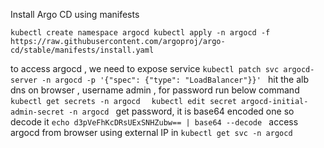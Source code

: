 Install Argo CD using manifests

`kubectl create namespace argocd
kubectl apply -n argocd -f https://raw.githubusercontent.com/argoproj/argo-cd/stable/manifests/install.yaml`

to access argocd , we need to expose service 
`kubectl patch svc argocd-server -n argocd -p '{"spec": {"type": "LoadBalancer"}}'
`
hit the alb dns on browser , username admin , for password run below command
`kubectl get secrets -n argocd 
`
`kubectl edit secret argocd-initial-admin-secret -n argocd
`
get password, it is base64 encoded one so decode it
`echo d3pVeFhKcDRsUExSNHZubw== | base64 --decode
`
access argocd from browser using external IP in 
`kubectl get svc -n argocd
`